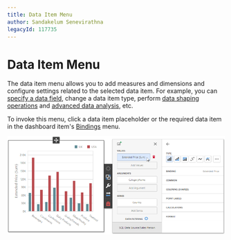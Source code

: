 ```yaml
---
title: Data Item Menu
author: Sandakelum Senevirathna
legacyId: 117735
---
```

# Data Item Menu
The data item menu allows you to add measures and dimensions and configure settings related to the selected data item. For example, you can [specify a data field](../bind-dashboard-items-to-data.md), change a data item type, perform [data shaping operations](../data-shaping.md) and [advanced data analysis](../data-analysis.md), etc.

To invoke this menu, click a data item placeholder or the required data item in the dashboard item's [Bindings](dashboard-item-menu.md) menu.

![wdd-data-item-menu](../../../images/img125907.png)